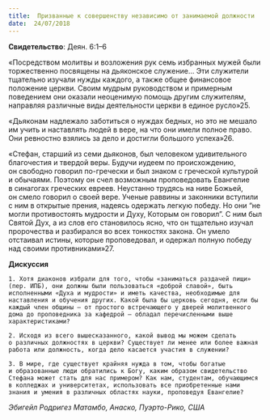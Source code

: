 ```yaml
---
title:  Призванные к совершенству независимо от занимаемой должности
date:  24/07/2018
---
```


**Свидетельство**: Деян. 6:1–6

«Посредством молитвы и возложения рук семь избранных мужей были торжественно посвящены на дьяконское служение… Эти служители тщательно изучали нужды каждого, а также общее финансовое положение церкви. Своим мудрым руководством и примерным поведением они оказали неоценимую помощь другим служителям, направляя различные виды деятельности церкви в единое русло»25.

«Дьяконам надлежало заботиться о нуждах бедных, но это не мешало им учить и наставлять людей в вере, на что они имели полное право. Они ревностно взялись за дело и достигли большого успеха»26.

«Стефан, старший из семи дьяконов, был человеком удивительного благочестия и твердой веры. Будучи иудеем по происхождению, он свободно говорил по-гречески и был знаком с греческой культурой и обычаями. Поэтому он счел возможным проповедовать Евангелие в синагогах греческих евреев. Неустанно трудясь на ниве Божьей, он смело говорил о своей вере. Ученые раввины и законники вступили с ним в открытые прения, надеясь одержать легкую победу. Но они “не могли противостоять мудрости и Духу, Которым он говорил”. С ним был Святой Дух, а из слов его становилось ясно, что он тщательно изучал пророчества и разбирался во всех тонкостях закона. Он умело отстаивал истины, которые проповедовал, и одержал полную победу над своими противниками»27.

**Дискуссия**

`1.	Хотя диаконов избрали для того, чтобы «заниматься раздачей пищи» (пер. ИПБ), они должны были пользоваться «доброй славой», быть исполненными «Духа и мудрости» и иметь качества, необходимые для наставления и обучения других. Какой была бы церковь сегодня, если бы каждый член общины — от простого встречающего у дверей молитвенного дома до проповедника за кафедрой — обладал перечисленными выше характеристиками?`

`2.	Исходя из всего вышесказанного, какой вывод мы можем сделать о различных должностях в церкви? Существует ли менее или более важная работа или должность, когда дело касается участия в служении?`

`3.	В мире, где существует крайняя нужда в том, чтобы богатые и образованные люди обратились к Богу, каким образом свидетельство Стефана может стать для нас примером? Как нам, студентам, обучающимся в колледжах и университетах, использовать все приобретенные нами знания и умения в различных областях науки, проповедуя Евангелие?`

_Эбигейл Родригез Матамбо, Анаско, Пуэрто-Рико, США_